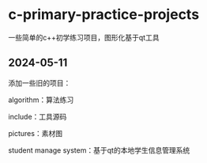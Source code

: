 # c-primary-practice-projects
一些简单的c++初学练习项目，图形化基于qt工具

## 2024-05-11

添加一些旧的项目：

algorithm：算法练习

include：工具源码

pictures：素材图

student manage system：基于qt的本地学生信息管理系统
